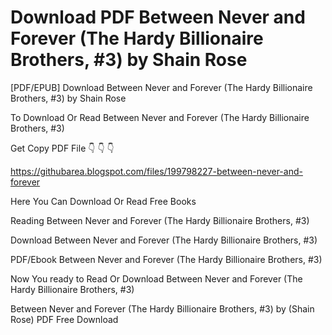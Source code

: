 # Download PDF Between Never and Forever (The Hardy Billionaire Brothers, #3) by Shain Rose
[PDF/EPUB] Download Between Never and Forever (The Hardy Billionaire Brothers, #3) by Shain Rose

To Download Or Read Between Never and Forever (The Hardy Billionaire Brothers, #3)

Get Copy PDF File 👇 👇 👇

https://githubarea.blogspot.com/files/199798227-between-never-and-forever

Here You Can Download Or Read Free Books

Reading Between Never and Forever (The Hardy Billionaire Brothers, #3)

Download Between Never and Forever (The Hardy Billionaire Brothers, #3)

PDF/Ebook Between Never and Forever (The Hardy Billionaire Brothers, #3)

Now You ready to Read Or Download Between Never and Forever (The Hardy Billionaire Brothers, #3)

Between Never and Forever (The Hardy Billionaire Brothers, #3) by (Shain Rose) PDF Free Download
